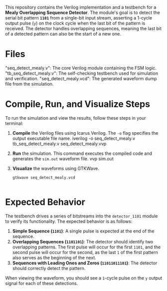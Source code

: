 This repository contains the Verilog implementation and a testbench for a **Mealy Overlapping Sequence Detector**. The module's goal is to detect the serial bit pattern **`1101`** from a single-bit input stream, asserting a 1-cycle output pulse (`y`) on the clock cycle when the last bit of the pattern is received. The detector handles overlapping sequences, meaning the last bit of a detected pattern can also be the start of a new one.

# Files

 "seq_detect_mealy.v": The core Verilog module containing the FSM logic.
  "tb_seq_detect_mealy.v": The self-checking testbench used for simulation and verification.
  "seq_detect_mealy.vcd": The generated waveform dump file from the simulation.


# Compile, Run, and Visualize Steps

To run the simulation and view the results, follow these steps in your terminal:

1.  **Compile** the Verilog files using Icarus Verilog. The `-o` flag specifies the output executable file name.
    iverilog -o  seq_detect_mealy.v tb_seq_detect_mealy.v seq_detect_mealy.vvp
    
3.  **Run** the simulation. This command executes the compiled code and generates the `sim.out` waveform file.
    vvp sim.out
  
4.  **Visualize** the waveforms using GTKWave.
    ```bash
    gtkwave seq_detect_mealy.vcd



# Expected Behavior

The testbench drives a series of bitstreams into the `detector_1101` module to verify its functionality. The expected behavior is as follows:

1.  **Simple Sequence (`1101`)**: A single pulse is expected at the end of the sequence.
2.  **Overlapping Sequences (`1101101`)**: The detector should identify two overlapping patterns. The first pulse will occur for the first `1101`, and the second pulse will occur for the second, as the last `1` of the first pattern also serves as the beginning of the next.
3.  **Sequences with Leading Ones and Zeros (`11011011101`)**: The detector should correctly detect the pattern.

When viewing the waveform, you should see a `1`-cycle pulse on the `y` output signal for each of these detections.
